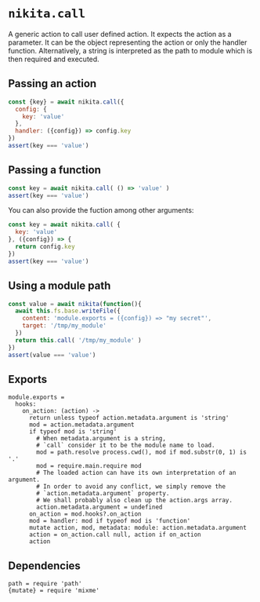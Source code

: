 
# `nikita.call`

A generic action to call user defined action. It expects the action as a
parameter. It can be the object representing the action or only the handler
function. Alternatively, a string is interpreted as the path to module which
is then required and executed.

## Passing an action

```js
const {key} = await nikita.call({
  config: {
    key: 'value'
  },
  handler: ({config}) => config.key
})
assert(key === 'value')
```

## Passing a function

```js
const key = await nikita.call( () => 'value' )
assert(key === 'value')
```

You can also provide the fuction among other arguments:

```js
const key = await nikita.call( {
  key: 'value'
}, ({config}) => {
  return config.key
})
assert(key === 'value')
```

## Using a module path

```js
const value = await nikita(function(){
  await this.fs.base.writeFile({
    content: 'module.exports = ({config}) => "my secret"',
    target: '/tmp/my_module'
  })
  return this.call( '/tmp/my_module' )
})
assert(value === 'value')
```

## Exports

    module.exports =
      hooks:
        on_action: (action) ->
          return unless typeof action.metadata.argument is 'string'
          mod = action.metadata.argument
          if typeof mod is 'string'
            # When metadata.argument is a string,
            # `call` consider it to be the module name to load.
            mod = path.resolve process.cwd(), mod if mod.substr(0, 1) is '.'
            mod = require.main.require mod
            # The loaded action can have its own interpretation of an argument.
            # In order to avoid any conflict, we simply remove the
            # `action.metadata.argument` property.
            # We shall probably also clean up the action.args array.
            action.metadata.argument = undefined
          on_action = mod.hooks?.on_action
          mod = handler: mod if typeof mod is 'function'
          mutate action, mod, metadata: module: action.metadata.argument
          action = on_action.call null, action if on_action
          action

## Dependencies

    path = require 'path'
    {mutate} = require 'mixme'
